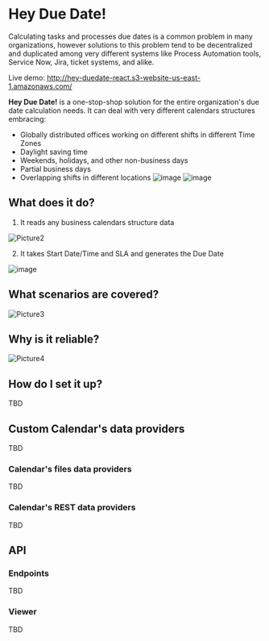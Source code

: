 # Hey Due Date!

Calculating tasks and processes due dates is a common problem in many organizations, however solutions to this problem tend to be decentralized and duplicated among very different systems like Process Automation tools, Service Now, Jira, ticket systems, and alike.

Live demo: http://hey-duedate-react.s3-website-us-east-1.amazonaws.com/ 

**Hey Due Date!** is a one-stop-shop solution for the entire organization's due date calculation needs. It can deal with very different calendars structures embracing:

- Globally distributed offices working on different shifts in different Time Zones
- Daylight saving time
- Weekends, holidays, and other non-business days
- Partial business days
- Overlapping shifts in different locations
![image](https://user-images.githubusercontent.com/85225281/160588790-7dce03d9-bf44-4389-84cb-dfc2e0158f1f.png)
![image](https://user-images.githubusercontent.com/85225281/160589038-5d4de16a-24d2-4601-a945-ac3977a26af6.png)

## What does it do?
1. It reads any business calendars structure data

![Picture2](https://user-images.githubusercontent.com/85225281/160638768-3bcb76b5-6157-4d69-bb43-6c0223e24a5a.png)

2. It takes Start Date/Time and SLA and generates the Due Date

![image](https://user-images.githubusercontent.com/85225281/160638898-4bcd6ba7-80e9-4e2f-be88-c68f2843fd81.png)

## What scenarios are covered?

![Picture3](https://user-images.githubusercontent.com/85225281/160639287-ac154b02-bf80-44fb-a74a-eb4e13fa8355.png)

## Why is it reliable?

![Picture4](https://user-images.githubusercontent.com/85225281/160639562-99c8206f-e137-448b-b001-46dbff61140a.png)

## How do I set it up?
TBD

## Custom Calendar's data providers
TBD

### Calendar's files data providers
TBD

### Calendar's REST data providers
TBD

## API

### Endpoints
TBD

### Viewer
TBD

